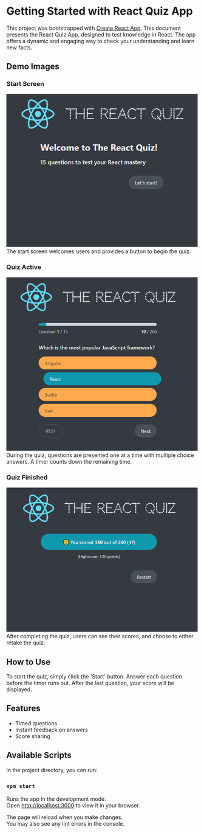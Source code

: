 # Getting Started with React Quiz App

This project was bootstrapped with [Create React App](https://github.com/facebook/create-react-app). This document presents the React Quiz App, designed to test knowledge in React. The app offers a dynamic and engaging way to check your understanding and learn new facts.

## Demo Images

### Start Screen

![Start Screen](./images/start.png)
The start screen welcomes users and provides a button to begin the quiz.

### Quiz Active

![Quiz Active](./images/active.png)
During the quiz, questions are presented one at a time with multiple choice answers. A timer counts down the remaining time.

### Quiz Finished

![Quiz Finished](./images/finished.png)
After completing the quiz, users can see their scores, and choose to either retake the quiz.

## How to Use

To start the quiz, simply click the 'Start' button. Answer each question before the timer runs out. After the last question, your score will be displayed.

## Features

- Timed questions
- Instant feedback on answers
- Score sharing

## Available Scripts

In the project directory, you can run:

### `npm start`

Runs the app in the development mode.\
Open [http://localhost:3000](http://localhost:3000) to view it in your browser.

The page will reload when you make changes.\
You may also see any lint errors in the console.
